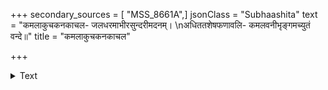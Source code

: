 +++
secondary_sources = [ "MSS_8661A",]
jsonClass = "Subhaashita"
text = "कमलाकुचकनकाचल- जलधरमाभीरसुन्दरीमदनम्।  \nअधिततशेषफणावलि- कमलवनीभृङ्गमच्युतं वन्दे॥"
title = "कमलाकुचकनकाचल"

+++

<details><summary>Text</summary>

कमलाकुचकनकाचल- जलधरमाभीरसुन्दरीमदनम्।  
अधिततशेषफणावलि- कमलवनीभृङ्गमच्युतं वन्दे॥
</details>
